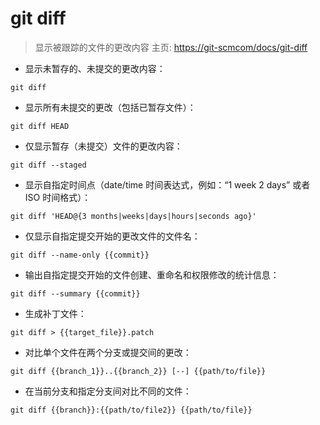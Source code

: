 # git diff

> 显示被跟踪的文件的更改内容
> 主页: <https://git-scmcom/docs/git-diff>

- 显示未暂存的、未提交的更改内容：

`git diff`

- 显示所有未提交的更改（包括已暂存文件）：

`git diff HEAD`

- 仅显示暂存（未提交）文件的更改内容：

`git diff --staged`

- 显示自指定时间点（date/time 时间表达式，例如：“1 week 2 days” 或者 ISO 时间格式）：

`git diff 'HEAD@{3 months|weeks|days|hours|seconds ago}'`

- 仅显示自指定提交开始的更改文件的文件名：

`git diff --name-only {{commit}}`

- 输出自指定提交开始的文件创建、重命名和权限修改的统计信息：

`git diff --summary {{commit}}`

- 生成补丁文件：

`git diff > {{target_file}}.patch`

- 对比单个文件在两个分支或提交间的更改：

`git diff {{branch_1}}..{{branch_2}} [--] {{path/to/file}}`

- 在当前分支和指定分支间对比不同的文件：

`git diff {{branch}}:{{path/to/file2}} {{path/to/file}}`

[#]: contributors: ([王興與]，[李峰])